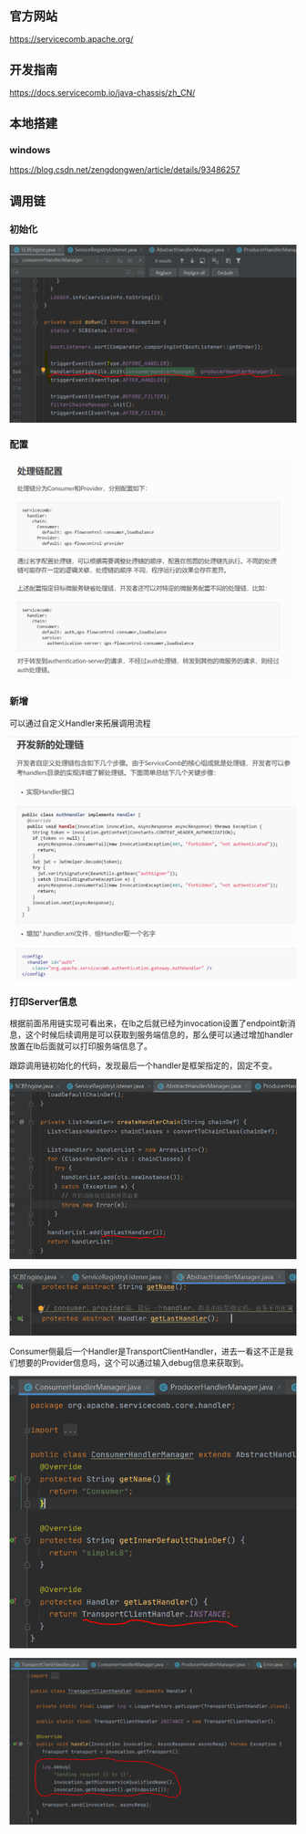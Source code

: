 
## 官方网站

https://servicecomb.apache.org/

## 开发指南

https://docs.servicecomb.io/java-chassis/zh_CN/

## 本地搭建

### windows

https://blog.csdn.net/zengdongwen/article/details/93486257


## 调用链

### 初始化

![](assets/004/200/002_ServiceComb/001_ServiceComd入门.md-1622651239387.png)

### 配置

![](assets/004/200/002_ServiceComb/001_ServiceComd入门.md-1622651076716.png)

### 新增

可以通过自定义Handler来拓展调用流程

![](assets/004/200/002_ServiceComb/001_ServiceComd入门.md-1622651037709.png)

### 打印Server信息

根据前面吊用链实现可看出来，在lb之后就已经为invocation设置了endpoint新消息，这个时候后续调用是可以获取到服务端信息的，那么便可以通过增加handler放置在lb后面就可以打印服务端信息了。

跟踪调用链初始化的代码，发现最后一个handler是框架指定的，固定不变。

![](assets/004/200/002_ServiceComb/001_ServiceComd入门.md-1622651474077.png)

![](assets/004/200/002_ServiceComb/001_ServiceComd入门.md-1622651520581.png)

Consumer侧最后一个Handler是TransportClientHandler，进去一看这不正是我们想要的Provider信息吗，这个可以通过输入debug信息来获取到。

![](assets/004/200/002_ServiceComb/001_ServiceComd入门.md-1622651570206.png)

![](assets/004/200/002_ServiceComb/001_ServiceComd入门.md-1622651798035.png)